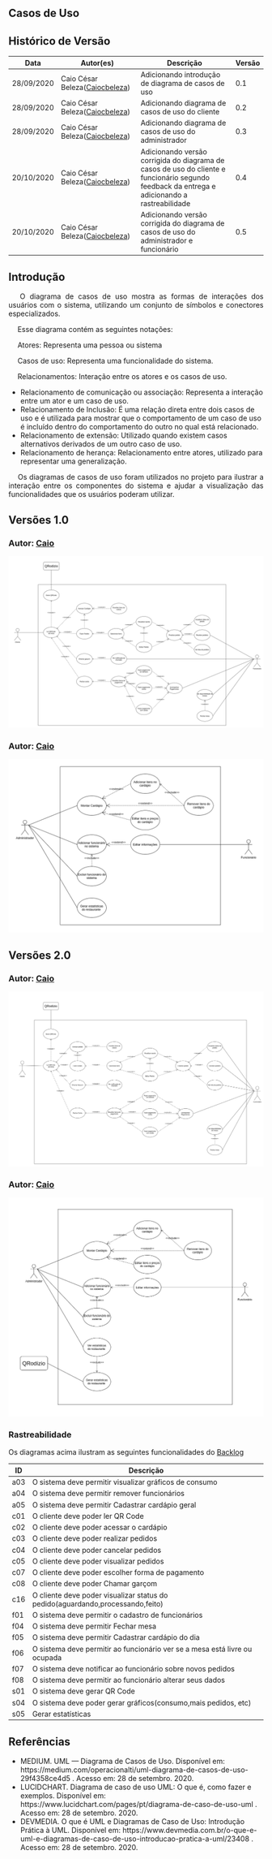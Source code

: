 ## Casos de Uso
## Histórico de Versão

<table>
  <thead>
    <tr>
      <th>Data</th>
      <th>Autor(es)</th>
      <th>Descrição</th>
      <th>Versão</th>
    </tr>
  </thead>

  <tbody>
    <tr>
      <td>28/09/2020</td>
      <td>
        Caio César Beleza(<a target="blank" href="https://github.com/Caiocbeleza">Caiocbeleza</a>)
      </td>
      <td>Adicionando introdução de diagrama de casos de uso </td>
      <td>0.1</td>
    </tr>
    <tr>
      <td>28/09/2020</td>
      <td>
        Caio César Beleza(<a target="blank" href="https://github.com/Caiocbeleza">Caiocbeleza</a>)
      </td>
      <td>Adicionando diagrama de casos de uso do cliente</td>
      <td>0.2</td>
    </tr>
    <tr>
      <td>28/09/2020</td>
      <td>
        Caio César Beleza(<a target="blank" href="https://github.com/Caiocbeleza">Caiocbeleza</a>)
      </td>
      <td>Adicionando diagrama de casos de uso do administrador</td>
      <td>0.3</td>
    </tr>
    <tr>
      <td>20/10/2020</td>
      <td>
        Caio César Beleza(<a target="blank" href="https://github.com/Caiocbeleza">Caiocbeleza</a>)
      </td>
      <td>Adicionando versão corrigida do diagrama de casos de uso do cliente e funcionário segundo feedback da entrega e adicionando a rastreabilidade</td>
      <td>0.4</td>
    </tr>
    <tr>
      <td>20/10/2020</td>
      <td>
        Caio César Beleza(<a target="blank" href="https://github.com/Caiocbeleza">Caiocbeleza</a>)
      </td>
      <td>Adicionando versão corrigida do diagrama de casos de uso do administrador e funcionário</td>
      <td>0.5</td>
    </tr>
  </tbody>
</table>

## Introdução

<p align="justify">&emsp;
O diagrama de casos de uso mostra as formas de interações dos usuários com o sistema, utilizando um conjunto de símbolos e conectores especializados.
</p>

<p align="justify">&emsp;
Esse diagrama contém as seguintes notações:
</p>

<p align="justify">&emsp;
Atores: Representa uma pessoa ou sistema
</p>

<p align="justify">&emsp;
Casos de uso: Representa uma funcionalidade do sistema.
</p>

<p align="justify">&emsp;
Relacionamentos: Interação entre os atores e os casos de uso.
<ul>
<li>
Relacionamento de comunicação ou associação: Representa a interação entre um ator e um caso de uso.
</li>
<li>
Relacionamento de Inclusão: 
É uma relação direta entre dois casos de uso e é utilizada para mostrar que o comportamento de um caso de uso é incluído dentro do comportamento do outro no qual está relacionado.
</li>
<li>
Relacionamento de extensão: Utilizado quando existem casos alternativos derivados de um outro caso de uso.
</li>
<li>
Relacionamento de herança: Relacionamento entre atores, utilizado para representar uma generalização.
</li>
</ul>
</p>

<p align="justify">&emsp;
Os diagramas de casos de uso foram utilizados no projeto para ilustrar a interação entre os componentes do sistema e ajudar a visualização das funcionalidades que os usuários poderam utilizar.
</p>

## Versões 1.0


### Autor: [Caio](https://github.com/Caiocbeleza)

![Diagrama casos de uso cliente](../../images/UML/userCase.png)

### Autor: [Caio](https://github.com/Caiocbeleza)

![Diagrama casos de uso cliente](../../images/UML/userCaseAdm.png)

## Versões 2.0

### Autor: [Caio](https://github.com/Caiocbeleza)

![Diagrama casos de uso cliente corrigido](../../images/UML/userCaseCorrigido.png)

### Autor: [Caio](https://github.com/Caiocbeleza)

![Diagrama casos de uso cliente](../../images/UML/userCaseAdmCorrigido.png)

### Rastreabilidade

Os diagramas acima ilustram as seguintes funcionalidades do [Backlog](../../docs/backlog/backlog_produtov2.md)


|ID|Descrição|
|--|--|
|a03|O sistema deve permitir visualizar gráficos de consumo|
|a04|O sistema deve permitir remover funcionários|
|a05|O sistema deve permitir Cadastrar cardápio geral|
|c01|O cliente deve poder ler QR Code|
|c02|O cliente deve poder acessar o cardápio|
|c03|O cliente deve poder realizar pedidos|
|c04|O cliente deve poder cancelar pedidos|
|c05|O cliente deve poder visualizar pedidos|
|c07|O cliente deve poder escolher forma de pagamento|
|c08|O cliente deve poder Chamar garçom|
|c16|O cliente deve poder visualizar status do pedido(aguardando,processando,feito)|
|f01|O sistema deve permitir o cadastro de funcionários|
|f04|O sistema deve permitir Fechar mesa|
|f05|O sistema deve permitir Cadastrar cardápio do dia|
|f06|O sistema deve permitir ao funcionário ver se a mesa está livre ou ocupada|
|f07|O sistema deve notificar ao funcionário sobre novos pedidos|
|f08|O sistema deve permitir ao funcionário alterar seus dados|
|s01|O sistema deve gerar QR Code|
|s04|O sistema deve poder gerar gráficos(consumo,mais pedidos, etc)|
|s05|Gerar estatísticas|


## Referências
<ul>
<li>
MEDIUM. UML — Diagrama de Casos de Uso. Disponível em: https://medium.com/operacionalti/uml-diagrama-de-casos-de-uso-29f4358ce4d5 . Acesso em: 28 de setembro. 2020.
</li>
<li>
LUCIDCHART.
Diagrama de caso de uso UML: O que é, como fazer e exemplos. Disponível em: https://www.lucidchart.com/pages/pt/diagrama-de-caso-de-uso-uml . Acesso em: 28 de setembro. 2020.
</li>
<li>
DEVMEDIA. O que é UML e Diagramas de Caso de Uso: Introdução Prática à UML. Disponível em: https://www.devmedia.com.br/o-que-e-uml-e-diagramas-de-caso-de-uso-introducao-pratica-a-uml/23408 . Acesso em: 28 de setembro. 2020.
</li>
</ul>

